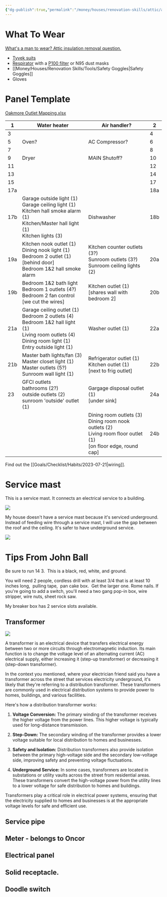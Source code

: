 ```yaml
---
{"dg-publish":true,"permalink":"/money/houses/renovation-skills/attic/attic-work-electrical/","tags":["oakmore"],"created":"Aug 01, 2023, 5:17 PM","updated":""}
---
```



# What To Wear

[What's a man to wear? Attic insulation removal question.](https://www.reddit.com/r/DIY/comments/1s6epv/whats_a_man_to_wear_attic_insulation_removal/)

- [Tyvek suits](https://www.amazon.com/Tyvek-Disposable-Coveralls-Hood-COVERALL/dp/B01E7M4MYG)
- [Respirator](https://www.amazon.com/3M-Comfort-Facepiece-Reusable-Respirator/dp/B00IF7RCU6) with a [P100 filter](https://www.amazon.com/3M-2091-Particulate-Filter-Pairs/dp/B00KYX8JBU) or N95 dust masks
- [[Money/Houses/Renovation Skills/Tools/Safety Goggles\|Safety Goggles]]
- Gloves
# Panel Template

[Oakmore Outlet Mapping.xlsx](https://docs.google.com/spreadsheets/d/1BQSn69_lGLNvviKAZ4ghFFkCKHRBOusG/edit?usp=sharing&ouid=101037969843715996109&rtpof=true&sd=true)

| 1   | Water heater                                                                                                                                                         | Air handler?                                                                                                                 | 2   |
|-----|----------------------------------------------------------------------------------------------------------------------------------------------------------------------|------------------------------------------------------------------------------------------------------------------------------|-----|
| 3   |                                                                                                                                                                      |                                                                                                                              | 4   |
| 5   | Oven?                                                                                                                                                                | AC Compressor?                                                                                                               | 6   |
| 7   |                                                                                                                                                                      |                                                                                                                              | 8   |
| 9   | Dryer                                                                                                                                                                | MAIN Shutoff?                                                                                                                | 10  |
| 11  |                                                                                                                                                                      |                                                                                                                              | 12  |
| 13  |                                                                                                                                                                      |                                                                                                                              | 14  |
| 15  |                                                                                                                                                                      |                                                                                                                              | 17  |
| 17a |                                                                                                                                                                      |                                                                                                                              | 18a |
| 17b | Garage outside light (1)<br/>Garage ceiling light (1)<br/>Kitchen hall smoke alarm (1)<br/>Kitchen/Master hall light (1)<br/>Kitchen lights (3)                      | Dishwasher                                                                                                                   | 18b |
| 19a | Kitchen nook outlet (1)<br/>Dining nook light (1)<br/>Bedroom 2 outlet (1)<br/>        [behind door]<br/>Bedroom 1&2 hall smoke alarm                                | Kitchen counter outlets (3?)<br/>Sunroom outlets (3?)<br/>Sunroom ceiling lights (2)                                         | 20a |
| 19b | Bedroom 1&2 bath light<br/>Bedroom 1 outlets (4?)<br/>Bedroom 2 fan control<br/>      [we cut the wires]                                                             | Kitchen outlet (1)<br/>     [shares wall with bedroom 2]                                                                     | 20b |
| 21a | Garage ceiling outlet (1)<br/>Bedroom 2 outlets (4)<br/>Bedroom 1&2 hall light (1)<br/>Living room outlets (4)<br/>Dining room light (1)<br/>Entry outside light (1) | Washer outlet (1)                                                                                                            | 22a |
| 21b | Master bath lights/fan (3)<br/>Master closet light (1)<br/>Master outlets (5?)<br/>Sunroom wall light (1)                                                            | Refrigerator outlet (1)<br/>Kitchen outlet (1)<br/>     [next to frig outlet]                                                | 22b |
| 23  | GFCI outlets<br/>    bathrooms (2?)<br/>    outside outlets (2)<br/>    sunroom 'outside' outlet (1)                                                                 | Gargage disposal outlet (1)<br/>      [under sink]                                                                           | 24a |
|     |                                                                                                                                                                      | Dining room outlets (3)<br/>Dining room nook outlets (2)<br/>Living room floor outlet (1)<br/>    [on floor edge, round cap] | 24b |

Find out the [[Goals/Checklist/Habits/2023-07-21\|wiring]].

# Service mast

This is a service mast. It connects an electrical service to a building.

![](https://www.familyhandyman.com/wp-content/uploads/2019/03/mast.jpg)



My house doesn't have a service mast because it's serviced underground. Instead of feeding wire through a service mast, I will use the gap between the roof and the ceiling. It's safer to have underground service.

![](https://firstresponder.domsafety.com/wp-content/uploads/2018/02/weatherhead_labels.png)

# Tips From John Ball

Be sure to run 14 3.  This is a black, red, white, and ground.

You will need 2 people, cordless drill with at least 3/4 that is at least 10 inches long,  pulling tape,  pan cake box.  Get the larger one. Rome nails. If you're going to add a switch, you'll need a two gang pop-in box, wire stripper, wire nuts, sheet rock saw.

My breaker box has 2 service slots available.

## Transformer

![](https://www.dfliq.net/wp-content/uploads/2015/09/electrical-transformer.gif)

A transformer is an electrical device that transfers electrical energy between two or more circuits through electromagnetic induction. Its main function is to change the voltage level of an alternating current (AC) electrical supply, either increasing it (step-up transformer) or decreasing it (step-down transformer).

In the context you mentioned, where your electrician friend said you have a transformer across the street that services electricity underground, it's likely that they're referring to a distribution transformer. These transformers are commonly used in electrical distribution systems to provide power to homes, buildings, and various facilities.

Here's how a distribution transformer works:

1. **Voltage Conversion:** The primary winding of the transformer receives the higher voltage from the power lines. This higher voltage is typically used for long-distance transmission.
    
2. **Step-Down:** The secondary winding of the transformer provides a lower voltage suitable for local distribution to homes and businesses.
    
3. **Safety and Isolation:** Distribution transformers also provide isolation between the primary high-voltage side and the secondary low-voltage side, improving safety and preventing voltage fluctuations.
    
4. **Underground Service:** In some cases, transformers are located in substations or utility vaults across the street from residential areas. These transformers convert the high-voltage power from the utility lines to a lower voltage for safe distribution to homes and buildings.
    

Transformers play a critical role in electrical power systems, ensuring that the electricity supplied to homes and businesses is at the appropriate voltage levels for safe and efficient use.

## Service pipe
## Meter - belongs to Oncor
## Electrical panel 
## Solid receptacle. 
## Doodle switch
